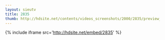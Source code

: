 ```yaml
---
layout: sieutv
title: 2835
thumb: http://hdsite.net/contents/videos_screenshots/2000/2835/preview_360p.mp4.jpg
---
```

{% include iframe src='http://hdsite.net/embed/2835' %}
 
